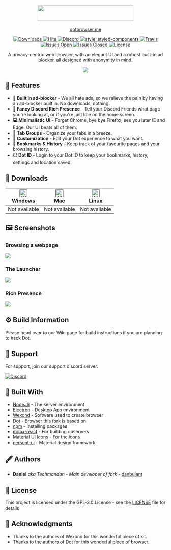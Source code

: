 <!-- markdownlint-disable -->
<p align="center">
  <img src="https://i.imgur.com/Gdko6yP.png" style="display: block;margin-left: auto;margin-right: auto;" data-canonical-src="https://i.imgur.com/Gdko6yP.png" width="300" height="50" align="center"/>
  <br><a href="https://dotbrowser.me">dotbrowser.me</a>
</p>

<div align="center">
<p align="center">
    <a href="https://github.com/dothq/browser/releases">
        <img src="https://img.shields.io/github/downloads/dothq/browser/total.svg" alt="Downloads">
    </a>
    <a href="https://github.com/dothq/browser/releases">
        <img src="http://hits.dwyl.io/dothq/browser.svg" alt="Hits">
    </a>
    <a href="https://invite.gg/dot">
        <img src="https://discordapp.com/api/guilds/307605794680209409/widget.png?style=shield" alt="Discord">
    </a>
    <a href="https://github.com/styled-components/styled-components">
        <img src="https://img.shields.io/badge/style-%F0%9F%92%85%20styled--components-orange.svg?colorB=daa357&amp;colorA=db748e" alt="style: styled-components" />
    </a>
    <a href="https://github.com/dothq/browser">
        <img src="https://travis-ci.org/dothq/browser.svg?branch=master" alt="Travis">
    </a>
    <a href="https://github.com/dothq/browser/issues">
        <img src="https://img.shields.io/github/issues-raw/dothq/browser.svg" alt="Issues Open">
    </a>
    <a href="https://github.com/dothq/browser/issues?utf8=%E2%9C%93&amp;q=is%3Aissue+is%3Aclosed">
        <img src="https://img.shields.io/github/issues-closed-raw/dothq/browser.svg" alt="Issues Closed">
    </a>
    <a href="/LICENSE">
        <img src="https://img.shields.io/github/license/dothq/browser.svg" alt="License">
    </a>
</p>

A privacy-centric web browser, with an elegant UI and a robust built-in ad blocker, all designed with anonymity in mind.

![](https://dotbrowser.me/static/Dot-landing.png)

</div>

## 👾 Features

- **🚫 Built in ad-blocker** - We all hate ads, so we relieve the pain by having an ad-blocker built in. No downloads, nothing.
- **💬 Fancy Discord Rich Presence** - Tell your Discord Friends what page you're looking at, or if you're just Idle on the home screen...
- **💻 Minimalistic UI** - Forget Chrome, bye bye Firefox, see you later IE and Edge. Our UI beats all of them.
- **🚩 Tab Groups** - Organize your tabs in a breeze.
- **🎨 Customization** - Edit your Dot experience to what you want.
- **🔖 Bookmarks & History** - Keep track of your favourite pages and your browsing history.
- **⚪ Dot ID** - Login to your Dot ID to keep your bookmarks, history, settings and location saved.

## 🦄 Downloads

|  [<img src="https://i.imgur.com/POJjnum.png" alt="Windows" width="24px" height="24px" />]()</br> Windows  |          [<img src="https://i.imgur.com/V0YkvU5.png" alt="Mac" width="24px" height="24px" />]()</br> Mac          |         [<img src="https://i.imgur.com/khCS5Ll.png" alt="Linux" width="24px" height="24px" />]()</br> Linux         |
|:---------:|:---------------------:|:---------------------:|
| Not available | Not available | Not available |

####

## 🖼 Screenshots

### Browsing a webpage

![](https://i.imgur.com/kw8f5KB.png)

### The Launcher

![](https://i.imgur.com/ZMVBnNm.png)

### Rich Presence

![](https://i.imgur.com/Nsekr6W.png)

## ⚙ Build Information

Please head over to our Wiki page for build instructions if you are planning to hack Dot.

## 🤝 Support

For support, join our support discord server.

[![Discord](https://discordapp.com/api/guilds/692837502117216307/widget.png?style=banner2)](https://discord.gg/JUTFUKH)

## 🧱 Built With

- [NodeJS](https://nodejs.org/en/) - The server environment
- [Electron](https://electronjs.org/) - Desktop App environment
- [Wexond](https://github.com/wexond/wexond) - Software used to create browser
- [Dot](https://github.com/dothq/browser) - Browser this fork is based on
- [npm](https://npmjs.org) - Installing packages
- [mobx-react](https://github.com/mobxjs/mobx-react) - For building observers
- [Material UI Icons](https://material.io/) - For the icons
- [nersent-ui](https://github.com/nersent/nersent-ui) - Material design framework

## 🖋 Authors

- **Daniel** _aka Techmandan_ - _Main developer of fork_ - [danbulant](https://github.com/danbulant)

## 🤵 License

This project is licensed under the GPL-3.0 License - see the [LICENSE](LICENSE) file for details

## 💝 Acknowledgments

- Thanks to the authors of Wexond for this wonderful piece of kit.
- Thanks to the authors of Dot for this wonderful piece of browser.